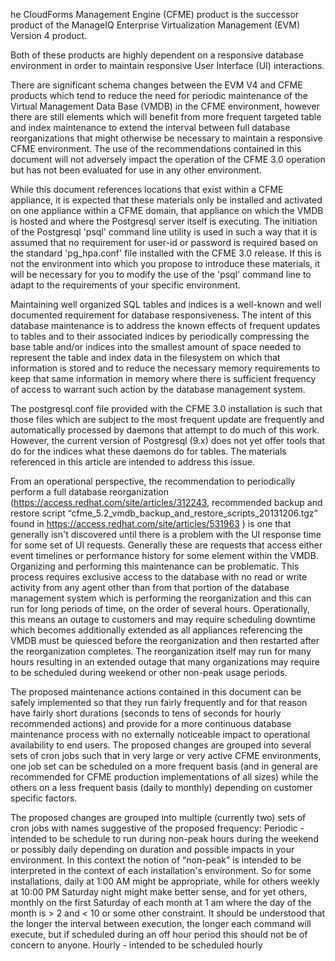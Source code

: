 he CloudForms Management Engine (CFME) product is the successor product of the ManageIQ Enterprise Virtualization Management (EVM) Version 4 product.
 
Both of these products are highly dependent on a responsive database environment in order to maintain responsive User Interface (UI) interactions.
 
There are significant schema changes between the EVM V4 and CFME products which tend to reduce the need for periodic maintenance of the Virtual Management Data Base (VMDB) in the CFME environment, however there are still elements which will benefit from more frequent targeted table and index maintenance to extend the interval between full database reorganizations that might otherwise be necessary to maintain a responsive CFME environment.  The use of the recommendations contained in this document will not adversely impact the operation of the CFME 3.0 operation but has not been evaluated for use in any other environment.
 
While this document references locations that exist within a CFME appliance, it is expected that these materials only be installed and activated on one appliance within a CFME domain, that appliance on which the VMDB is hosted and where the Postgresql server itself is executing.  The initiation of the Postgresql 'psql' command line utility is used in such a way that it is assumed that no requirement for user-id or password is required based on the standard 'pg_hpa.conf' file installed with the CFME 3.0 release.  If this is not the environment into which you propose to introduce these materials, it will be necessary for you to modify the use of the 'psql' command line to adapt to the requirements of your specific environment.
 
Maintaining well organized SQL tables and indices is a well-known and well documented requirement for database responsiveness.  The intent of this database maintenance is to address the known effects of frequent updates to tables and to their associated indices by periodically compressing the base table and/or indices into the smallest amount of space needed to represent the table and index data in the filesystem on which that information is stored and to reduce the necessary memory requirements to keep that same information in memory where there is sufficient frequency of access to warrant such action by the database management system.
 
The postgresql.conf file provided with the CFME 3.0 installation is such that those files which are subject to the most frequent update are frequently and automatically processed by daemons that attempt to do much of this work.  However, the current version of Postgresql (9.x) does not yet offer tools that do for the indices what these daemons do for tables.  The materials referenced in this article are intended to address this issue.
 
From an operational perspective, the recommendation to periodically perform a full database reorganization (https://access.redhat.com/site/articles/312243, recommended backup and restore script “cfme_5.2_vmdb_backup_and_restore_scripts_20131206.tgz” found in https://access.redhat.com/site/articles/531963 ) is one that generally isn't discovered until there is a problem with the UI response time for some set of UI requests.  Generally these are requests that access either event timelines or performance history for some element within the VMDB.  Organizing and performing this maintenance can be problematic.  This process requires exclusive access to the database with no read or write activity from any agent other than from that portion of the database management system which is performing the reorganization and this can run for long periods of time, on the order of several hours.  Operationally, this means an outage to customers and may require scheduling downtime which becomes additionally extended as all appliances referencing the VMDB must be quiesced before the reorganization and then restarted after the reorganization completes.  The reorganization itself may run for many hours resulting in an extended outage that many organizations may require to be scheduled during weekend or other non-peak usage periods.
 
The proposed maintenance actions contained in this document can be safely implemented so that they run fairly frequently and for that reason have fairly short durations (seconds to tens of seconds for hourly recommended actions) and provide for a more continuous database maintenance process with no externally noticeable impact to operational availability to end users.  The proposed changes are grouped into several sets of cron jobs such that in very large or very active CFME environments, one job set can be scheduled on a more frequent basis (and in general are recommended for CFME production implementations of all sizes) while the others on a less frequent  basis (daily to monthly) depending  on customer specific factors.
 
The proposed changes are grouped into multiple (currently two) sets of cron jobs with names suggestive of the proposed frequency:
Periodic - intended to be schedule to run during non-peak hours during the weekend or possibly daily depending on duration and possible impacts in your environment.  In this context the notion of “non-peak” is intended to be interpreted in the context of each installation's environment.  So for some installations, daily at 1:00 AM might be appropriate, while for others weekly at 10:00 PM Saturday night might make better sense, and for yet others, monthly on the first  Saturday of each month at 1 am where the day of the month is > 2 and < 10 or some other constraint.  It should be understood that the longer the interval between execution, the longer each command will execute, but if scheduled during an off hour period this should not be of concern to anyone.
Hourly  - intended to be scheduled hourly
